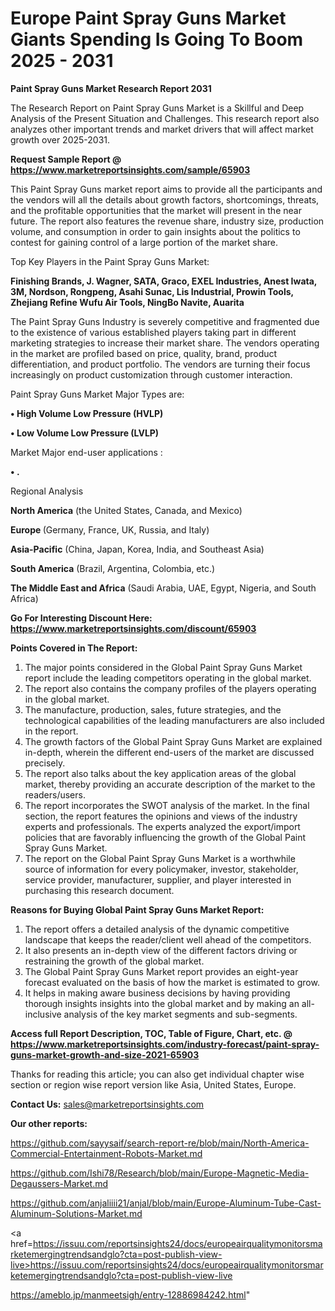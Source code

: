 # Europe Paint Spray Guns Market Giants Spending Is Going To Boom 2025 - 2031

<strong>Paint Spray Guns Market Research Report 2031</strong>

The Research Report on Paint Spray Guns Market is a Skillful and Deep Analysis of the Present Situation and Challenges. This research report also analyzes other important trends and market drivers that will affect market growth over 2025-2031.

<strong>Request Sample Report @ <a href=https://www.marketreportsinsights.com/sample/65903>https://www.marketreportsinsights.com/sample/65903</a></strong>

This Paint Spray Guns market report aims to provide all the participants and the vendors will all the details about growth factors, shortcomings, threats, and the profitable opportunities that the market will present in the near future. The report also features the revenue share, industry size, production volume, and consumption in order to gain insights about the politics to contest for gaining control of a large portion of the market share.

Top Key Players in the Paint Spray Guns Market:

<strong>Finishing Brands, J. Wagner, SATA, Graco, EXEL Industries, Anest Iwata, 3M, Nordson, Rongpeng, Asahi Sunac, Lis Industrial, Prowin Tools, Zhejiang Refine Wufu Air Tools, NingBo Navite, Auarita</strong>

The Paint Spray Guns Industry is severely competitive and fragmented due to the existence of various established players taking part in different marketing strategies to increase their market share. The vendors operating in the market are profiled based on price, quality, brand, product differentiation, and product portfolio. The vendors are turning their focus increasingly on product customization through customer interaction.

Paint Spray Guns Market Major Types are:

<strong>• High Volume Low Pressure (HVLP)

• Low Volume Low Pressure (LVLP)</strong>

Market Major end-user applications :

<strong>• .</strong>

Regional Analysis

</u><strong><b>North America</b></strong> (the United States, Canada, and Mexico)

<strong><b>Europe </b></strong>(Germany, France, UK, Russia, and Italy)

<strong><b>Asia-Pacific</b></strong> (China, Japan, Korea, India, and Southeast Asia)

<strong><b>South America</b></strong> (Brazil, Argentina, Colombia, etc.)

<strong><b>The Middle East and Africa</b></strong> (Saudi Arabia, UAE, Egypt, Nigeria, and South Africa)

<strong>Go For Interesting Discount Here: <a href=https://www.marketreportsinsights.com/discount/65903>https://www.marketreportsinsights.com/discount/65903</a></strong>

<strong>Points Covered in The Report:</strong>
<ol>
  <li>The major points considered in the Global Paint Spray Guns Market report include the leading competitors operating in the global market.</li>
  <li>The report also contains the company profiles of the players operating in the global market.</li>
  <li>The manufacture, production, sales, future strategies, and the technological capabilities of the leading manufacturers are also included in the report.</li>
  <li>The growth factors of the Global Paint Spray Guns Market are explained in-depth, wherein the different end-users of the market are discussed precisely.</li>
  <li>The report also talks about the key application areas of the global market, thereby providing an accurate description of the market to the readers/users.</li>
  <li>The report incorporates the SWOT analysis of the market. In the final section, the report features the opinions and views of the industry experts and professionals. The experts analyzed the export/import policies that are favorably influencing the growth of the Global Paint Spray Guns Market.</li>
  <li>The report on the Global Paint Spray Guns Market is a worthwhile source of information for every policymaker, investor, stakeholder, service provider, manufacturer, supplier, and player interested in purchasing this research document.</li>
</ol>
<strong>Reasons for Buying Global Paint Spray Guns Market Report:</strong>

<ol>
  <li>The report offers a detailed analysis of the dynamic competitive landscape that keeps the reader/client well ahead of the competitors.</li>
  <li>It also presents an in-depth view of the different factors driving or restraining the growth of the global market.</li>
  <li>The Global Paint Spray Guns Market report provides an eight-year forecast evaluated on the basis of how the market is estimated to grow.</li>
  <li>It helps in making aware business decisions by having providing thorough insights insights into the global market and by making an all-inclusive analysis of the key market segments and sub-segments.</li>
</ol>
<strong>Access full Report Description, TOC, Table of Figure, Chart, etc. @ <a href=https://www.marketreportsinsights.com/industry-forecast/paint-spray-guns-market-growth-and-size-2021-65903>https://www.marketreportsinsights.com/industry-forecast/paint-spray-guns-market-growth-and-size-2021-65903</a></strong>


Thanks for reading this article; you can also get individual chapter wise section or region wise report version like Asia, United States, Europe.

<strong>Contact Us:</strong>
sales@marketreportsinsights.com

<strong>Our other reports:</strong>

<a href=https://github.com/sayysaif/search-report-re/blob/main/North-America-Commercial-Entertainment-Robots-Market.md>https://github.com/sayysaif/search-report-re/blob/main/North-America-Commercial-Entertainment-Robots-Market.md</a>

<a href=https://github.com/Ishi78/Research/blob/main/Europe-Magnetic-Media-Degaussers-Market.md>https://github.com/Ishi78/Research/blob/main/Europe-Magnetic-Media-Degaussers-Market.md</a>

<a href=https://github.com/anjaliiii21/anjal/blob/main/Europe-Aluminum-Tube-Cast-Aluminum-Solutions-Market.md>https://github.com/anjaliiii21/anjal/blob/main/Europe-Aluminum-Tube-Cast-Aluminum-Solutions-Market.md</a>

<a href=https://issuu.com/reportsinsights24/docs/europeairqualitymonitorsmarketemergingtrendsandglo?cta=post-publish-view-live>https://issuu.com/reportsinsights24/docs/europeairqualitymonitorsmarketemergingtrendsandglo?cta=post-publish-view-live</a>

<a href=https://ameblo.jp/manmeetsigh/entry-12886984242.html>https://ameblo.jp/manmeetsigh/entry-12886984242.html</a>"
